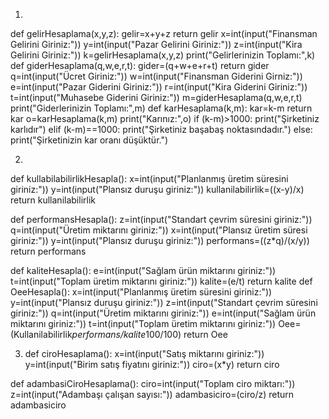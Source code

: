  1.
def gelirHesaplama(x,y,z):
    gelir=x+y+z
    return gelir
x=int(input("Finansman Gelirini Giriniz:"))
y=int(input("Pazar Gelirini Giriniz:"))
z=int(input("Kira Gelirini Giriniz:"))
k=gelirHesaplama(x,y,z)
print("Gelirlerinizin Toplamı:",k)
def giderHesaplama(q,w,e,r,t):
    gider=(q+w+e+r+t)
    return gider
q=int(input("Ücret Giriniz:"))
w=int(input("Finansman Giderini Girniz:"))
e=int(input("Pazar Giderini Giriniz:"))
r=int(input("Kira Giderini Giriniz:"))
t=int(input("Muhasebe Giderini Giriniz:"))
m=giderHesaplama(q,w,e,r,t)
print("Giderlerinizin Toplamı:",m)
def karHesaplama(k,m):
    kar=k-m
    return kar
o=karHesaplama(k,m)
print("Karınız:",o)
if (k-m)>1000:
    print("Şirketiniz karlıdır")
elif (k-m)==1000:
    print("Şirketiniz başabaş noktasındadır.")
else:
    print("Şirketinizin kar oranı düşüktür.")

    
    
    
 2.
 def kullabilabilirlikHesapla():
    x=int(input("Planlanmış üretim süresini giriniz:"))
    y=int(input("Plansız duruşu giriniz:"))
    kullanilabilirlik=((x-y)/x)
    return kullanilabilirlik

def performansHesapla():
    z=int(input("Standart çevrim süresini giriniz:"))
    q=int(input("Üretim miktarını giriniz:"))
    x=int(input("Plansız üretim süresi giriniz:"))
    y=int(input("Plansız duruşu giriniz:"))
    performans=((z*q)/(x/y))
    return performans

def kaliteHesapla():
     e=int(input("Sağlam ürün miktarını giriniz:"))
     t=int(input("Toplam üretim miktarını giriniz:"))
     kalite=(e/t)
     return kalite
def OeeHesapla():
    x=int(input("Planlanmış üretim süresini giriniz:"))
    y=int(input("Plansız duruşu giriniz:"))
    z=int(input("Standart çevrim süresini giriniz:"))
    q=int(input("Üretim miktarını giriniz:"))
    e=int(input("Sağlam ürün miktarını giriniz:"))
    t=int(input("Toplam üretim miktarını giriniz:"))
    Oee= (Kullanilabilirlik*performans/kalite*100/100)
    return Oee
    
    
 3.
    def ciroHesaplama():
    x=int(input("Satış miktarını giriniz:"))
    y=int(input("Birim satış fiyatını giriniz:"))
    ciro=(x*y)
    return ciro

def adambasiCiroHesaplama():
     ciro=int(input("Toplam ciro miktarı:"))
     z=int(input("Adambaşı çalışan sayısı:"))
     adambasiciro=(ciro/z)
     return adambasiciro
    
    
